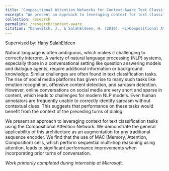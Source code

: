 ```yaml
---
title: "Compositional Attention Networks for Context-Aware Text Classification"
excerpt: "We present an approach to leveraging context for text classification tasks using the Compositional Attention Network."
collection: research
permalink: /research/context-aware
citation: "Danovitch, J., & SalahEldeen, H. (2019). <i>Compositional Attention Networks for Context-Aware Text Classification.</i> Submitted to ACL 2020, Seattle, USA."
---
```


Supervised by: [Hany SalahEldeen](https://scholar.google.com/citations?user=XpmZBggAAAAJ&hl=en)

Natural language is often ambiguous, which makes it challenging to correctly interpret. A variety of natural language processing (NLP) systems, especially those in a conversational setting like question answering models and dialogue agents, require additional information or background knowledge. Similar challenges are often found in text classification tasks. The rise of social media platforms has given rise to many such tasks like emotion recognition, offensive content detection, and sarcasm detection. However, online conversations on social media are very short and sparse in content, which leads to challenges for modern NLP models. Even human annotators are frequently
unable to correctly identify sarcasm without contextual clues. This suggests that performance on these tasks would benefit from the context of the preceding turns of dialog.

We present an approach to leveraging context for text classification tasks using the Compositional Attention Network. We demonstrate the general applicability of this architecture as an augmentation for any traditional sequence encoder. We find that the use of MAC (Memory, Attention, Composition) cells, which perform sequential multi-hop reasoning using attention, leads to significant performance improvements when incorporating prior turns of conversation.

<i class='small' style='/*font-size: small*/'>Work primarily completed during internship at Microsoft.</i>